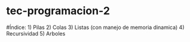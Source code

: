 # tec-programacion-2

#Índice: 
    1) Pilas
    2) Colas
    3) Listas (con manejo de memoria dinamica)
    4) Recursividad
    5) Arboles
